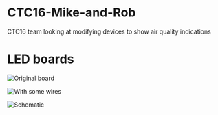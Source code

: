 # CTC16-Mike-and-Rob
CTC16 team looking at modifying devices to show air quality indications


# LED boards

![Original board](http://foo.bodaegl.com/original_board.jpg)

![With some wires](http://foo.bodaegl.com/wired.jpg)

![Schematic](http://foo.bodaegl.com/wiring.png)
